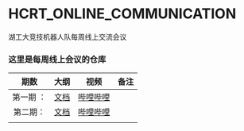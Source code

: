# HCRT_ONLINE_COMMUNICATION
 湖工大竞技机器人队每周线上交流会议

### 这里是每周线上会议的仓库

|   期数    |                   大纲                    |                          视频                          | 备注 |
| :-------: | :---------------------------------------: | :----------------------------------------------------: | :--: |
| 第一期 ： |         [文档](source/2_RC交流会大纲_20200319.md)         |         [哔哩哔哩](https://www.bilibili.com/video/av97346306/)         |              |
| 第二期：  | [文档](source/2_RC交流会大纲_20200319.md) | [哔哩哔哩](https://www.bilibili.com/video/av97346306/) |      |
|           |                                           |                                                        |      |

